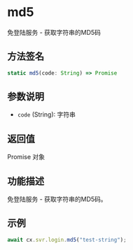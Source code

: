 # md5

免登陆服务 - 获取字符串的MD5码

## 方法签名
```typescript
static md5(code: String) => Promise
```

## 参数说明
- `code` (String): 字符串

## 返回值
Promise 对象

## 功能描述
免登陆服务 - 获取字符串的MD5码。

## 示例
```typescript
await cx.svr.login.md5("test-string");
``` 